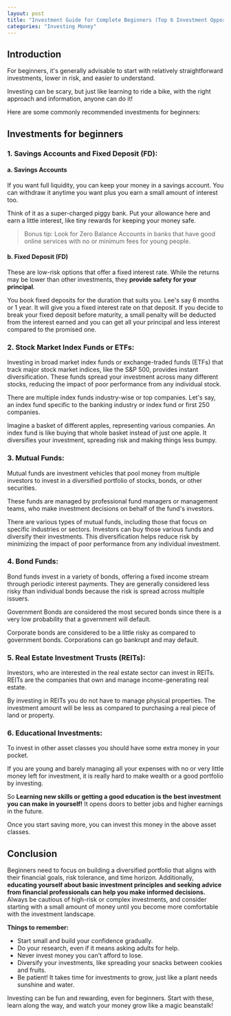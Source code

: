 ```yaml
---
layout: post
title: "Investment Guide for Complete Beginners (Top 6 Investment Opportunites Beginners Can Start With!)"
categories: "Investing Money"
---
```


## Introduction
For beginners, it's generally advisable to start with relatively straightforward investments, lower in risk, and easier to understand. 

Investing can be scary, but just like learning to ride a bike, with the right approach and information, anyone can do it!

Here are some commonly recommended investments for beginners:

## Investments for beginners

### 1.  Savings Accounts and Fixed Deposit (FD):

#### a. Savings Accounts
If you want full liquidity, you can keep your money in a savings account. You can withdraw it anytime you want plus you earn a small amount of interest too.

Think of it as a super-charged piggy bank. Put your allowance here and earn a little interest, like tiny rewards for keeping your money safe.

> Bonus tip: Look for Zero Balance Accounts in banks that have good online services with no or minimum fees for young people.

#### b. Fixed Deposit (FD)
These are low-risk options that offer a fixed interest rate. While the returns may be lower than other investments, they **provide safety for your principal**.

You book fixed deposits for the duration that suits you. Lee's say 6 months or 1 year. It will give you a fixed interest rate on that deposit. If you decide to break your fixed deposit before maturity, a small penalty will be deducted from the interest earned and you can get all your principal and less interest compared to the promised one.

### 2.  Stock Market Index Funds or ETFs:

Investing in broad market index funds or exchange-traded funds (ETFs) that track major stock market indices, like the S&P 500, provides instant diversification. These funds spread your investment across many different stocks, reducing the impact of poor performance from any individual stock.

There are multiple index funds industry-wise or top companies. Let's say, an index fund specific to the banking industry or index fund or first 250 companies. 

Imagine a basket of different apples, representing various companies. An index fund is like buying that whole basket instead of just one apple. It diversifies your investment, spreading risk and making things less bumpy.
    
### 3. Mutual Funds:

Mutual funds are investment vehicles that pool money from multiple investors to invest in a diversified portfolio of stocks, bonds, or other securities. 

These funds are managed by professional fund managers or management teams, who make investment decisions on behalf of the fund's investors.

There are various types of mutual funds, including those that focus on specific industries or sectors. Investors can buy those various funds and diversify their investments. This diversification helps reduce risk by minimizing the impact of poor performance from any individual investment.

### 4. Bond Funds:

Bond funds invest in a variety of bonds, offering a fixed income stream through periodic interest payments. They are generally considered less risky than individual bonds because the risk is spread across multiple issuers.

Government Bonds are considered the most secured bonds since there is a very low probability that a government will default.

Corporate bonds are considered to be a little risky as compared to government bonds. Corporations can go bankrupt and may default.

### 5. Real Estate Investment Trusts (REITs): 

Investors, who are interested in the real estate sector can invest in REITs. REITs are the companies that own and manage income-generating real estate.

By investing in REITs you do not have to manage physical properties. The investment amount will be less as compared to purchasing a real piece of land or property.

### 6. Educational Investments:
To invest in other asset classes you should have some extra money in your pocket.

If you are young and barely managing all your expenses with no or very little money left for investment, it is really hard to make wealth or a good portfolio by investing.

So **Learning new skills or getting a good education is the best investment you can make in yourself!** It opens doors to better jobs and higher earnings in the future.

Once you start saving more, you can invest this money in the above asset classes.

    
## Conclusion

Beginners need to focus on building a diversified portfolio that aligns with their financial goals, risk tolerance, and time horizon. Additionally, **educating yourself about basic investment principles and seeking advice from financial professionals can help you make informed decisions.** Always be cautious of high-risk or complex investments, and consider starting with a small amount of money until you become more comfortable with the investment landscape.

**Things to remember:**

- Start small and build your confidence gradually.
-   Do your research, even if it means asking adults for help.
-   Never invest money you can't afford to lose.
-   Diversify your investments, like spreading your snacks between cookies and fruits.
-   Be patient! It takes time for investments to grow, just like a plant needs sunshine and water.

Investing can be fun and rewarding, even for beginners. Start with these, learn along the way, and watch your money grow like a magic beanstalk!
